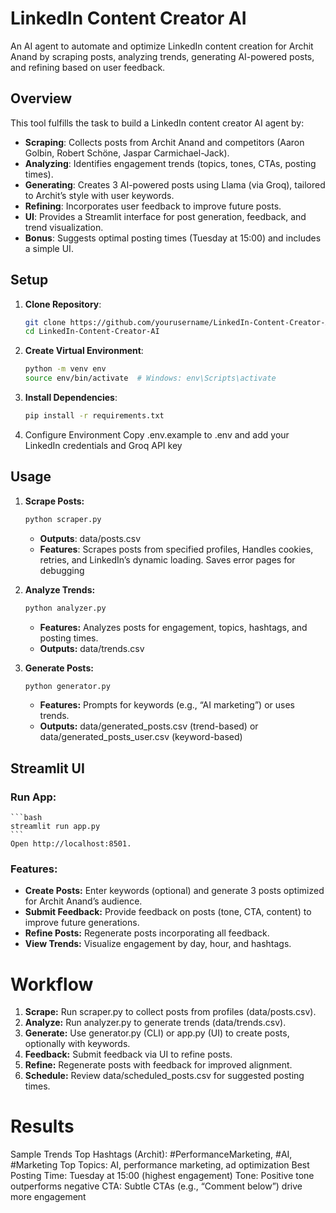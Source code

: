 # LinkedIn Content Creator AI

An AI agent to automate and optimize LinkedIn content creation for Archit Anand by scraping posts, analyzing trends, generating AI-powered posts, and refining based on user feedback.

## Overview

This tool fulfills the task to build a LinkedIn content creator AI agent by:
- **Scraping**: Collects posts from Archit Anand and competitors (Aaron Golbin, Robert Schöne, Jaspar Carmichael-Jack).
- **Analyzing**: Identifies engagement trends (topics, tones, CTAs, posting times).
- **Generating**: Creates 3 AI-powered posts using Llama (via Groq), tailored to Archit’s style with user keywords.
- **Refining**: Incorporates user feedback to improve future posts.
- **UI**: Provides a Streamlit interface for post generation, feedback, and trend visualization.
- **Bonus**: Suggests optimal posting times (Tuesday at 15:00) and includes a simple UI.

## Setup

1. **Clone Repository**:
   ```bash
   git clone https://github.com/yourusername/LinkedIn-Content-Creator-AI.git
   cd LinkedIn-Content-Creator-AI
   ```
2. **Create Virtual Environment**:
    ```bash
    python -m venv env
    source env/bin/activate  # Windows: env\Scripts\activate
   ```
3. **Install Dependencies**:
    ```bash
    pip install -r requirements.txt
    ```
4. Configure Environment
Copy .env.example to .env and add your LinkedIn credentials and Groq API key

## Usage

1. **Scrape Posts:**
    ```bash
    python scraper.py
    ```
    - **Outputs**: data/posts.csv
    - **Features**: Scrapes posts from specified profiles, Handles cookies, retries, and LinkedIn’s dynamic loading. Saves error pages for debugging 

2. **Analyze Trends:**
    ```bash
    python analyzer.py
    ```
    - **Features:** Analyzes posts for engagement, topics, hashtags, and posting times.
    - **Outputs:** data/trends.csv

3. **Generate Posts:**
    ```bash
    python generator.py
    ```
    - **Features:** Prompts for keywords (e.g., “AI marketing”) or uses trends.
    - **Outputs:** data/generated_posts.csv (trend-based) or data/generated_posts_user.csv (keyword-based)


## Streamlit UI
### Run App:
    ```bash
    streamlit run app.py
    ```
    Open http://localhost:8501.

### Features:
- **Create Posts:** Enter keywords (optional) and generate 3 posts optimized for Archit Anand’s audience.
- **Submit Feedback:** Provide feedback on posts (tone, CTA, content) to improve future generations.
- **Refine Posts:** Regenerate posts incorporating all feedback.
- **View Trends:** Visualize engagement by day, hour, and hashtags.

# Workflow
1. **Scrape:** Run scraper.py to collect posts from profiles (data/posts.csv).
2. **Analyze:** Run analyzer.py to generate trends (data/trends.csv).
3. **Generate:** Use generator.py (CLI) or app.py (UI) to create posts, optionally with keywords.
4. **Feedback:** Submit feedback via UI to refine posts.
5. **Refine:** Regenerate posts with feedback for improved alignment.
6. **Schedule:** Review data/scheduled_posts.csv for suggested posting times.

# Results 
Sample Trends
Top Hashtags (Archit): #PerformanceMarketing, #AI, #Marketing
Top Topics: AI, performance marketing, ad optimization
Best Posting Time: Tuesday at 15:00 (highest engagement)
Tone: Positive tone outperforms negative
CTA: Subtle CTAs (e.g., “Comment below”) drive more engagement